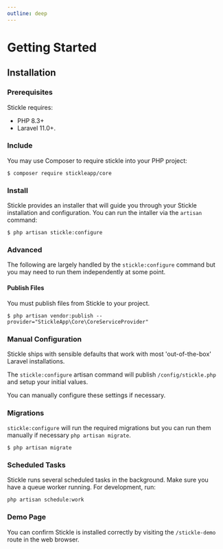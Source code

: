 ```yaml
---
outline: deep
---
```


# Getting Started

## Installation

### Prerequisites

Stickle requires:

-   PHP 8.3+
-   Laravel 11.0+.

### Include

You may use Composer to require stickle into your PHP project:

```
$ composer require stickleapp/core
```

### Install

Stickle provides an installer that will guide you through your Stickle installation and configuration. You can run the intaller via the `artisan` command:

```
$ php artisan stickle:configure
```

### Advanced

The following are largely handled by the `stickle:configure` command but you may need to run them independently at some point.

#### Publish Files

You must publish files from Stickle to your project.

```
$ php artisan vendor:publish --provider="StickleApp\Core\CoreServiceProvider"
```

### Manual Configuration

Stickle ships with sensible defaults that work with most 'out-of-the-box' Laravel installations.

The `stickle:configure` artisan command will publish `/config/stickle.php` and setup your initial values.

You can manually configure these settings if necessary.

### Migrations

`stickle:configure` will run the required migrations but you can run them manually if necessary `php artisan migrate`.

```
$ php artisan migrate
```

### Scheduled Tasks

Stickle runs several scheduled tasks in the background. Make sure you have a queue worker running. For development, run:

```
php artisan schedule:work

```

### Demo Page

You can confirm Stickle is installed correctly by visiting the `/stickle-demo` route in the web browser.
